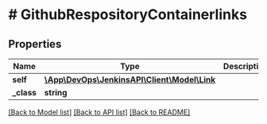 # # GithubRespositoryContainerlinks

## Properties

Name | Type | Description | Notes
------------ | ------------- | ------------- | -------------
**self** | [**\App\DevOps\JenkinsAPI\Client\Model\Link**](Link.md) |  | [optional]
**_class** | **string** |  | [optional]

[[Back to Model list]](../../README.md#models) [[Back to API list]](../../README.md#endpoints) [[Back to README]](../../README.md)
